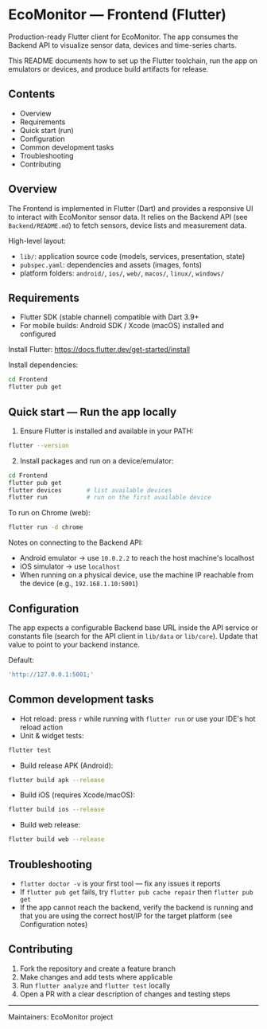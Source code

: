 # EcoMonitor — Frontend (Flutter)

Production-ready Flutter client for EcoMonitor. The app consumes the Backend API to visualize sensor data, devices and time-series charts.

This README documents how to set up the Flutter toolchain, run the app on emulators or devices, and produce build artifacts for release.

## Contents

- Overview
- Requirements
- Quick start (run)
- Configuration
- Common development tasks
- Troubleshooting
- Contributing

## Overview

The Frontend is implemented in Flutter (Dart) and provides a responsive UI to interact with EcoMonitor sensor data. It relies on the Backend API (see `Backend/README.md`) to fetch sensors, device lists and measurement data.

High-level layout:

- `lib/`: application source code (models, services, presentation, state)
- `pubspec.yaml`: dependencies and assets (images, fonts)
- platform folders: `android/`, `ios/`, `web/`, `macos/`, `linux/`, `windows/`

## Requirements

- Flutter SDK (stable channel) compatible with Dart 3.9+
- For mobile builds: Android SDK / Xcode (macOS) installed and configured

Install Flutter: https://docs.flutter.dev/get-started/install

Install dependencies:

```bash
cd Frontend
flutter pub get
```

## Quick start — Run the app locally

1. Ensure Flutter is installed and available in your PATH:

```bash
flutter --version
```

2. Install packages and run on a device/emulator:

```bash
cd Frontend
flutter pub get
flutter devices       # list available devices
flutter run           # run on the first available device
```

To run on Chrome (web):

```bash
flutter run -d chrome
```

Notes on connecting to the Backend API:

- Android emulator -> use `10.0.2.2` to reach the host machine's localhost
- iOS simulator -> use `localhost`
- When running on a physical device, use the machine IP reachable from the device (e.g., `192.168.1.10:5001`)

## Configuration

The app expects a configurable Backend base URL inside the API service or constants file (search for the API client in `lib/data` or `lib/core`). Update that value to point to your backend instance.

Default:

```dart
'http://127.0.0.1:5001;'
```

## Common development tasks

- Hot reload: press `r` while running with `flutter run` or use your IDE's hot reload action
- Unit & widget tests:

```bash
flutter test
```

- Build release APK (Android):

```bash
flutter build apk --release
```

- Build iOS (requires Xcode/macOS):

```bash
flutter build ios --release
```

- Build web release:

```bash
flutter build web --release
```

## Troubleshooting

- `flutter doctor -v` is your first tool — fix any issues it reports
- If `flutter pub get` fails, try `flutter pub cache repair` then `flutter pub get`
- If the app cannot reach the backend, verify the backend is running and that you are using the correct host/IP for the target platform (see Configuration notes)

## Contributing

1. Fork the repository and create a feature branch
2. Make changes and add tests where applicable
3. Run `flutter analyze` and `flutter test` locally
4. Open a PR with a clear description of changes and testing steps

---
Maintainers: EcoMonitor project
